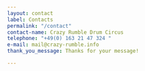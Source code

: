 ```yaml
---
layout: contact
label: Contacts
permalink: "/contact"
contact-name: Crazy Rumble Drum Circus
telephone: "+49(0) 163 21 47 324 "
e-mail: mail@crazy-rumble.info
thank_you_message: Thanks for your message!

---
```

